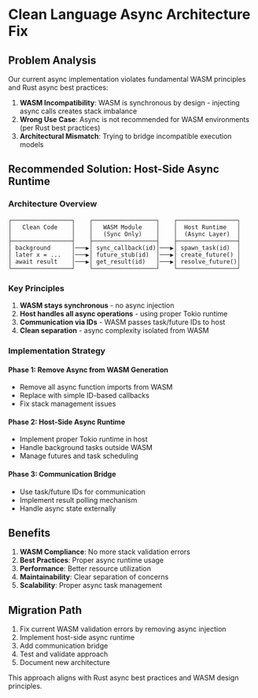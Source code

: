 # Clean Language Async Architecture Fix

## Problem Analysis

Our current async implementation violates fundamental WASM principles and Rust async best practices:

1. **WASM Incompatibility**: WASM is synchronous by design - injecting async calls creates stack imbalance
2. **Wrong Use Case**: Async is not recommended for WASM environments (per Rust best practices)
3. **Architectural Mismatch**: Trying to bridge incompatible execution models

## Recommended Solution: Host-Side Async Runtime

### Architecture Overview

```
┌─────────────────┐    ┌──────────────────┐    ┌─────────────────┐
│   Clean Code    │    │   WASM Module    │    │  Host Runtime   │
│                 │    │   (Sync Only)    │    │  (Async Layer)  │
├─────────────────┤    ├──────────────────┤    ├─────────────────┤
│ background      │───▶│ sync_callback(id)│───▶│ spawn_task(id)  │
│ later x = ...   │───▶│ future_stub(id)  │───▶│ create_future() │
│ await result    │───▶│ get_result(id)   │───▶│ resolve_future()│
└─────────────────┘    └──────────────────┘    └─────────────────┘
```

### Key Principles

1. **WASM stays synchronous** - no async injection
2. **Host handles all async operations** - using proper Tokio runtime
3. **Communication via IDs** - WASM passes task/future IDs to host
4. **Clean separation** - async complexity isolated from WASM

### Implementation Strategy

#### Phase 1: Remove Async from WASM Generation
- Remove all async function imports from WASM
- Replace with simple ID-based callbacks
- Fix stack management issues

#### Phase 2: Host-Side Async Runtime
- Implement proper Tokio runtime in host
- Handle background tasks outside WASM
- Manage futures and task scheduling

#### Phase 3: Communication Bridge
- Use task/future IDs for communication
- Implement result polling mechanism
- Handle async state externally

## Benefits

1. **WASM Compliance**: No more stack validation errors
2. **Best Practices**: Proper async runtime usage
3. **Performance**: Better resource utilization
4. **Maintainability**: Clear separation of concerns
5. **Scalability**: Proper async task management

## Migration Path

1. Fix current WASM validation errors by removing async injection
2. Implement host-side async runtime
3. Add communication bridge
4. Test and validate approach
5. Document new architecture

This approach aligns with Rust async best practices and WASM design principles. 